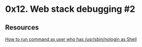 # 0x12. Web stack debugging #2

## Resources

[How to run command as user who has /usr/sbin/nologin as Shell](https://serverfault.com/questions/351046/how-to-run-command-as-user-who-has-usr-sbin-nologin-as-shell)
